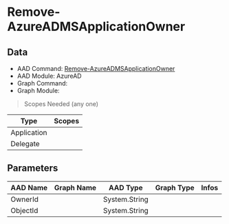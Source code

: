 # Remove-AzureADMSApplicationOwner

> 

## Data

+ AAD Command: [Remove-AzureADMSApplicationOwner](https://docs.microsoft.com/en-us/powershell/module/AzureAD/Remove-AzureADMSApplicationOwner)
+ AAD Module: AzureAD
+ Graph Command: []()
+ Graph Module: 

> Scopes Needed (any one)

|Type|Scopes|
|---|---|
|Application||
|Delegate||

## Parameters

|AAD Name|Graph Name|AAD Type|Graph Type|Infos|
|---|---|---|---|---|
|OwnerId||System.String|||
|ObjectId||System.String|||

